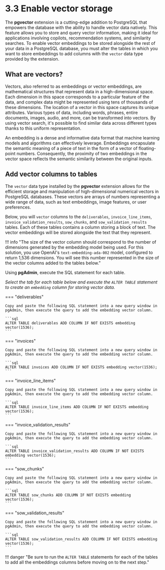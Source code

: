 # 3.3 Enable vector storage

The **pgvector** extension is a cutting-edge addition to PostgreSQL that empowers the database with the ability to handle vector data natively. This feature allows you to store and query vector information, making it ideal for applications involving copilots, recommendation systems, and similarity searches. To enable vector embeddings to be stored alongside the rest of your data in a PostgreSQL database, you must alter the tables in which you want to store embeddings to add columns with the `vector` data type provided by the extension.

## What are vectors?

Vectors, also referred to as embeddings or vector embeddings, are mathematical structures that represent data in a high-dimensional space. Each dimension in this space corresponds to a particular feature of the data, and complex data might be represented using tens of thousands of these dimensions. The location of a vector in this space captures its unique attributes. Various types of data, including words, phrases, entire documents, images, audio, and more, can be transformed into vectors. By using vector search, it's possible to find similar data across different types thanks to this uniform representation.

An embedding is a dense and informative data format that machine learning models and algorithms can effectively leverage. Embeddings encapsulate the semantic meaning of a piece of text in the form of a vector of floating-point numbers. Consequently, the proximity of two embeddings in the vector space reflects the semantic similarity between the original inputs.

## Add vector columns to tables

The `vector` data type installed by the **pgvector** extension allows for the efficient storage and manipulation of high-dimensional numerical vectors in PostgreSQL databases. These vectors are arrays of numbers representing a wide range of data, such as text embeddings, image features, or user preferences.

Below, you will `vector` columns to the `deliverables`, `invoice_line_items`, `invoice_validation_results`,  `sow_chunks`, and `sow_validation_results` tables. Each of these tables contains a column storing a block of text. The vector embeddings will be stored alongside the text that they represent.

!!! info "The size of the vector column should correspond to the number of dimensions generated by the embedding model being used. For this solution, you use OpenAI's `text-embedding-ada-002` model, configured to return 1,536 dimensions. You will see this number represented in the size of the vector columns added to the tables below."

Using **pgAdmin**, execute the SQL statement for each table.

_Select the tab for each table below and execute the `ALTER TABLE` statement to create an `embedding` column for storing vector data._

=== "deliverables"

    Copy and paste the following SQL statement into a new query window in pgAdmin, then execute the query to add the embedding vector column.

    ```sql
    ALTER TABLE deliverables ADD COLUMN IF NOT EXISTS embedding vector(1536);
    ```

=== "invoices"

    Copy and paste the following SQL statement into a new query window in pgAdmin, then execute the query to add the embedding vector column.

    ```sql
    ALTER TABLE invoices ADD COLUMN IF NOT EXISTS embedding vector(1536);
    ```

=== "invoice_line_items"

    Copy and paste the following SQL statement into a new query window in pgAdmin, then execute the query to add the embedding vector column.

    ```sql
    ALTER TABLE invoice_line_items ADD COLUMN IF NOT EXISTS embedding vector(1536);
    ```

=== "invoice_validation_results"

    Copy and paste the following SQL statement into a new query window in pgAdmin, then execute the query to add the embedding vector column.

    ```sql
    ALTER TABLE invoice_validation_results ADD COLUMN IF NOT EXISTS embedding vector(1536);
    ```

=== "sow_chunks"

    Copy and paste the following SQL statement into a new query window in pgAdmin, then execute the query to add the embedding vector column.
    
    ```sql
    ALTER TABLE sow_chunks ADD COLUMN IF NOT EXISTS embedding vector(1536);
    ```

=== "sow_validation_results"

    Copy and paste the following SQL statement into a new query window in pgAdmin, then execute the query to add the embedding vector column.

    ```sql
    ALTER TABLE sow_validation_results ADD COLUMN IF NOT EXISTS embedding vector(1536);
    ```

!!! danger "Be sure to run the `ALTER TABLE` statements for each of the tables to add all the embeddings columns before moving on to the next step."
